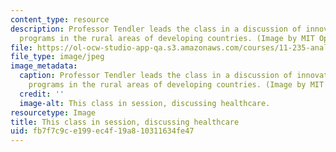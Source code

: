 ```yaml
---
content_type: resource
description: Professor Tendler leads the class in a discussion of innovative preventive-health-care
  programs in the rural areas of developing countries. (Image by MIT OpenCourseWare.)
file: https://ol-ocw-studio-app-qa.s3.amazonaws.com/courses/11-235-analyzing-projects-and-organizations-fall-2009/fb7f7c9ce199ec4f19a810311634fe47_11-235f09.jpg
file_type: image/jpeg
image_metadata:
  caption: Professor Tendler leads the class in a discussion of innovative preventive-health-care
    programs in the rural areas of developing countries. (Image by MIT OpenCourseWare.)
  credit: ''
  image-alt: This class in session, discussing healthcare.
resourcetype: Image
title: This class in session, discussing healthcare
uid: fb7f7c9c-e199-ec4f-19a8-10311634fe47
---
```


